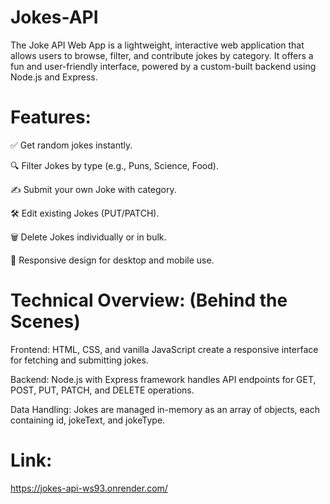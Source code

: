 # Jokes-API
The Joke API Web App is a lightweight, interactive web application that allows users to browse, filter, and contribute jokes by category. It offers a fun and user-friendly interface, powered by a custom-built backend using Node.js and Express.

# Features:

✅ Get random jokes instantly.

🔍 Filter Jokes by type (e.g., Puns, Science, Food).

✍️ Submit your own Joke with category.

🛠️ Edit existing Jokes (PUT/PATCH).

🗑️ Delete Jokes individually or in bulk.

📱 Responsive design for desktop and mobile use.

 # Technical Overview: (Behind the Scenes)
 
Frontend: HTML, CSS, and vanilla JavaScript create a responsive interface for fetching and submitting jokes.

Backend: Node.js with Express framework handles API endpoints for GET, POST, PUT, PATCH, and DELETE operations.

Data Handling: Jokes are managed in-memory as an array of objects, each containing id, jokeText, and jokeType.

# Link:
https://jokes-api-ws93.onrender.com/
